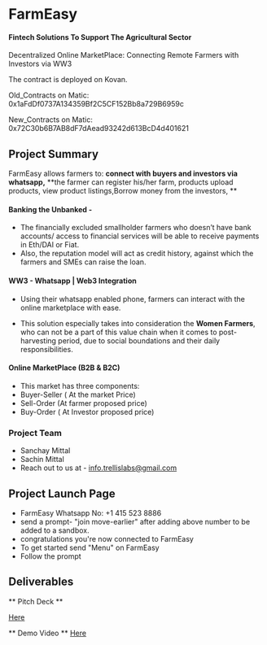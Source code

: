# FarmEasy
#### Fintech Solutions To Support The Agricultural Sector
Decentralized Online MarketPlace: Connecting Remote Farmers with Investors via WW3 

The contract is deployed on Kovan.

Old_Contracts on Matic: 0x1aFdDf0737A134359Bf2C5CF152Bb8a729B6959c

New_Contracts on Matic: 0x72C30b6B7AB8dF7dAead93242d613BcD4d401621

## Project Summary

FarmEasy allows farmers to: 
**connect with buyers and investors via whatsapp,**
**the farmer can register his/her farm, products upload products, view product listings,Borrow money from the investors, **

#### Banking the Unbanked - 

* The financially excluded smallholder farmers who doesn’t have bank accounts/ access to financial services will be able to receive payments in Eth/DAI or Fiat. 
* Also, the reputation model will act as credit history, against which the farmers and SMEs can raise the loan. 

####  WW3 - Whatsapp | Web3 Integration 

* Using their whatsapp enabled phone, farmers can interact with the online marketplace with ease.

* This solution especially takes into consideration the **Women Farmers**, who can not be a part of this value chain when it comes to post-harvesting period, due to social boundations and their daily responsibilities.

#### Online MarketPlace (B2B & B2C) 

* This market has three components: 
* Buyer-Seller ( At the market Price)
* Sell-Order (At farmer proposed price)
* Buy-Order ( At Investor proposed price)

### Project Team 

* Sanchay Mittal 
* Sachin Mittal 
* Reach out to us at - info.trellislabs@gmail.com

## Project Launch Page

* FarmEasy Whatsapp No: +1 415 523 8886 
* send a prompt- "join move-earlier" after adding above number to be added to a sandbox. 
* congratulations you're now connected to FarmEasy
* To get started send "Menu" on FarmEasy 
* Follow the prompt


## Deliverables

** Pitch Deck **

[Here](https://docs.google.com/presentation/d/1GtONPZTy0L1NYfL7U8kYwZS5l0zROLOv88ZkmRS3wpo/edit?usp=sharing)

** Demo Video **
[Here](https://drive.google.com/open?id=10IrccQrvZJfdXKv7qql-zbCfxMek8Fcz)




